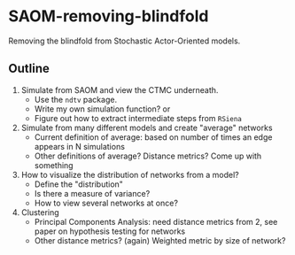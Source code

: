 # SAOM-removing-blindfold
Removing the blindfold from Stochastic Actor-Oriented models. 

## Outline 

1. Simulate from SAOM and view the CTMC underneath.
    - Use the `ndtv` package.
    - Write my own simulation function? or
    - Figure out how to extract intermediate steps from `RSiena`
2. Simulate from many different models and create "average" networks
    - Current definition of average: based on number of times an edge appears in N simulations
    - Other definitions of average? Distance metrics? Come up with something
3. How to visualize the distribution of networks from a model? 
    - Define the "distribution" 
    - Is there a measure of variance? 
    - How to view several networks at once? 
4. Clustering
    - Principal Components Analysis: need distance metrics from 2, see paper on hypothesis testing for networks
    - Other distance metrics? (again) Weighted metric by size of network? 
